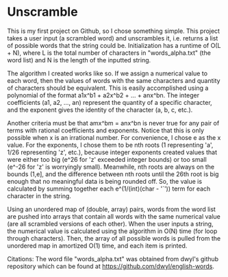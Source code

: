 # Unscramble

This is my first project on Github, so I chose something simple. This project takes a user input (a scrambled word) and unscrambles it, i.e. returns a list of possible words that the string could be. Initialization has a runtime of O(L + N), where L is the total number of characters in "words_alpha.txt" (the word list) and N is the length of the inputted string.

The algorithm I created works like so. If we assign a numerical value to each word, then the values of words with the same characters and quantity of characters should be equivalent. This is easily accomplished
using a polynomial of the format a1x^b1 + a2x^b2 + ... + anx^bn. The integer coefficients (a1, a2, ..., an) represent the quantity of a specific character, and the exponent gives the identity of the character (a, b, c, etc.). 

Another criteria must be that amx^bm = anx^bn is never true for any pair of terms with rational coefficients and exponents. Notice that this is only possible when x is an irrational number. For convenience, I chose e as the x value. For the exponents, I chose them to be nth roots (1 representing 'a', 1/26 representing 'z', etc.), because integer exponents created values that were either too big (e^26 for 'z' exceeded integer bounds) or too small (e^-26 for 'z' is worryingly small). Meanwhile, nth roots are always on the bounds (1,e], and the difference between nth roots until the 26th root is big enough that no meaningful data is being rounded off. So, the value is calculated by summing together each e^(1/(int)(char - '`')) term for each character in the string.

Using an unordered map of (double, array) pairs, words from the word list are pushed into arrays that contain all words with the same numerical value (are all scrambled versions of each other). When the user inputs a string, the numerical value is calculated using the algorithm in O(N) time (for loop through characters). Then, the array of all possible words is pulled from the unordered map in amortized O(1) time, and each item is printed.

Citations:
The word file "words_alpha.txt" was obtained from dwyl's github repository which can be found at https://github.com/dwyl/english-words.
